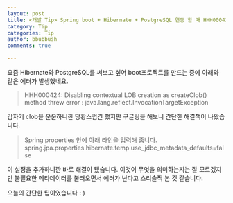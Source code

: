 ```yaml
---
layout: post
title: <개발 Tip> Spring boot + Hibernate + PostgreSQL 연동 할 때 HHH000424 Exception 해결
category: Tip
categories: Tip
author: bbubbush
comments: true

---
```

요즘 Hibernate와 PostgreSQL를 써보고 싶어 boot프로젝트를 만드는 중에 아래와 같은 에러가 발생했네요.

>HHH000424: Disabling contextual LOB creation as createClob() method threw error : java.lang.reflect.InvocationTargetException

갑자기 clob을 운운하니깐 당황스럽긴 했지만 구글링을 해보니 간단한 해결책이 나왔습니다.

>Spring properties 안에 아래 라인을 입력해 줍니다.
>spring.jpa.properties.hibernate.temp.use_jdbc_metadata_defaults=false

이 설정을 추가하니깐 바로 해결이 됐습니다. 이것이 무엇을 의미하는지는 잘 모르겠지만 불필요한 메타데이터를 불러오면서 에러가 난다고 스리슬쩍 본 것 같습니다.

오늘의 간단한 팁이였습니다 : )